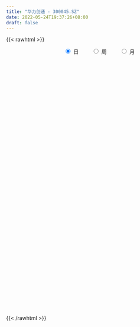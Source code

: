 ```yaml
---
title: "华力创通 - 300045.SZ"
date: 2022-05-24T19:37:26+08:00
draft: false
---
```

{{< rawhtml >}}
    <div style="text-align: center">
        <label style="padding: 1rem;"><input style="margin-right: .5rem" type="radio" name="period" value="D" checked onclick="period_change(this)">日</label>
        <label style="padding: 1rem;"><input style="margin-right: .5rem" type="radio" name="period" value="W" onclick="period_change(this)">周</label>
        <label style="padding: 1rem;"><input style="margin-right: .5rem" type="radio" name="period" value="M" onclick="period_change(this)">月</label>
    </div>
    <div id="chart" style="height: 700px;"></div> 
    <script type="text/javascript">
        const D_v = [88018.97,89417.97,91640.0,57698.99,53368.0,64164.1,53883.3,72782.2,78518.04,89926.44,95050.56,81421.0,81377.0,119242.0,91566.0,68215.0,65169.0,70559.49,206069.29,184255.0,218721.71,157631.2,228910.17,256069.15,229688.78,202738.12,221339.18,156314.89,141146.01,149350.9,114918.0,81058.0,117751.04,129200.15,131857.0,82185.15,256124.33,203500.97,141440.58,270798.54,160730.18,197444.64,221650.63,177994.17,768550.67,1120388.1399999999,871406.91,474564.54,485049.76,474381.15,367862.89,348363.81,456600.08,378471.55,310818.73,292540.19,310587.43,290107.18,221412.62,352640.84,250057.22,198837.0,242256.69,332428.11,421219.03,375514.11,292852.83,194735.28,116841.09,111993.0,171905.0,184647.46,177890.84,156127.04,127366.04,335454.37,263746.69,184624.03,174297.84,123423.27,137827.0,134276.02,166317.03,131193.26,162618.53,152281.91,129798.77,123241.74,96940.6,114111.77,198000.22,121991.41,90118.3,97297.87,87676.0,62407.0,78456.03,36545.47,44921.5,56810.32,57854.83,34327.83,59129.71,52108.71,32813.0,40308.06,45626.0,66281.85,41366.0,70477.8,35962.0,66339.0,43889.32,39826.96,43663.0,67433.11,47107.57,59606.04,106316.35,177145.46,120480.42,140939.87,111827.53,183927.53,250354.64,324414.87,198577.61,181392.69,159418.85,127401.76,127607.16,178443.52,122749.0,136952.48,97054.0,258058.0,143764.02,139565.2,130362.12,158010.52,119703.4,105627.52,98635.0,72816.12,163839.17,185033.03,443316.89,1093972.28,1443588.77,827806.3,732493.14,619697.17,419802.8,366381.88,254075.0,305780.05,315722.36,428668.86,328008.5,295615.0,637366.28,427815.07,384287.37,350189.11,278478.62,201189.37,522729.56,403999.01,510466.26,813205.1,749213.97,502616.89,273185.6,197090.93,241918.49,134355.37,178162.0,125065.0,131405.5,128231.4,252415.13,149740.94,164023.65,173898.72,133623.77,104371.17,136245.91,90752.57,146058.02,126071.07,141471.83,339571.12,212960.94,127278.0,176405.34,128567.0,156112.62,142284.98,102614.0,108379.91,133959.15,103183.21,87596.24,86006.57,98232.05,107520.59,98893.52,64626.2,139126.46,249800.62,144702.19,87679.0,67650.51,68444.0,73135.85,55886.92,56970.85,61764.71,69659.37,135609.76,176430.75,113364.5,86967.34,78191.92,53783.88,86201.0,68258.0,49164.0,47802.44,63800.0,49399.01,99488.0,78987.0,70681.7,61529.33,79002.62,70798.02,46218.62,59304.05,60703.87,73343.7,53501.32,46975.61,50085.14,35888.0,87780.63,68021.2,58841.84,71125.0,86511.0]
const D_histogram = [0.0,0.0070135613,-0.0061921279,-0.0084092607,-0.0182688862,-0.0355446832,-0.0392705295,-0.0240142642,-0.0090798204,0.0016998352,0.0175899213,0.0154139253,0.0236722572,0.0379773727,0.0290963241,0.020115384,0.007661341,0.0057911803,0.0272130769,0.0505681907,0.0795390285,0.0790845805,0.1001973441,0.1156430816,0.1041465349,0.091431859,0.0918007619,0.0720810008,0.0495739824,0.0168205633,-0.0168537723,-0.0333536089,-0.0451677769,-0.0329202867,-0.0629050838,-0.0774718149,-0.034254216,-0.011838121,-0.0036081129,0.0195323089,0.0195219656,0.0304587572,0.0272117476,-0.0020352071,0.0470565967,0.1859266125,0.2101314916,0.197694647,0.1656901187,0.1424726012,0.1014234217,0.0562238163,0.0361911624,-0.0443190492,-0.0690692025,-0.0714550511,-0.0454955699,-0.0476992952,-0.041803868,-0.0233876977,-0.0305828776,-0.0610419874,-0.0583979161,-0.0318200347,0.0007802432,0.0131083215,-0.0275129085,-0.0812606538,-0.0981134313,-0.1200902124,-0.113220372,-0.0826285145,-0.0679396304,-0.0759589453,-0.0861306285,-0.1556340995,-0.1600481751,-0.1639126081,-0.1515401265,-0.1522682157,-0.1416769721,-0.1114597571,-0.0792058335,-0.0503765014,-0.0225373934,-0.0024705332,0.0161457621,0.0092276393,0.0057919649,-0.0029521954,0.007139506,-0.0097987339,-0.0083070149,-0.0221264386,-0.0511494887,-0.0733857982,-0.105989801,-0.1112325134,-0.0924155795,-0.0656760729,-0.0613881333,-0.0501974368,-0.0230270947,-0.0082726801,0.0100704321,0.0175529856,0.029283276,0.0174672365,0.0074268344,-0.0092875216,-0.0165240876,-0.0397393263,-0.0595367762,-0.0549586818,-0.0345790212,-0.0116665343,0.0084680758,0.0283394832,0.0533214031,0.0992206686,0.1224130766,0.1451947171,0.1559828908,0.1755635107,0.2081629452,0.2014284176,0.1884411859,0.1647662541,0.1499360849,0.1315126794,0.1083122611,0.0907451621,0.0659358088,0.0498627732,0.0259545339,0.0327910331,0.0329375552,0.0051956413,0.0022595359,-0.0328432515,-0.0670471904,-0.069385782,-0.0655109402,-0.0597099816,-0.0286190628,-0.0036631479,0.0314638234,0.1872008377,0.2765643127,0.262851668,0.2650629121,0.2229280546,0.1623567202,0.0796332553,0.0178127433,-0.0136661821,-0.0244462637,-0.0165264702,-0.0361922336,-0.0407640332,-0.0278845383,-0.062752594,-0.0943063673,-0.0772414036,-0.0987065825,-0.098937308,-0.0754102701,-0.0514554867,0.0009850529,0.08703577,-0.0186021815,-0.1296785577,-0.2112418435,-0.2561480414,-0.2962002457,-0.3049082922,-0.3266423518,-0.3125373866,-0.2798253445,-0.2352514346,-0.1607924758,-0.1119822353,-0.0898478942,-0.0553947251,-0.0321309589,-0.0087304894,-0.0024055457,0.0088451241,0.034698561,0.0376378859,0.0540549929,0.0587905992,0.0398678072,0.0287154926,0.0427362126,0.0500045037,0.0378674542,0.01028839,-0.0191653728,-0.0539500533,-0.08183332,-0.0807683536,-0.0646218186,-0.0601432429,-0.0790300297,-0.0635283232,-0.0405421158,-0.0171682228,0.0135587921,0.051081997,0.0652544021,0.0587938962,0.0568365178,0.0474638535,0.0299975226,0.0280889576,0.0238423723,0.0182986328,0.0249543005,0.0190670675,0.0368540035,0.0250670202,0.0233842097,-0.0006485314,-0.0112632198,-0.0333072744,-0.0255456428,-0.0128527478,-0.0111068304,-0.0328810681,-0.0528646601,-0.108848446,-0.1516665974,-0.1517336751,-0.145715689,-0.107787288,-0.0637260137,-0.029472473,0.0083924963,0.04396426,0.06528475,0.0815117783,0.0922335409,0.0942652015,0.0930814288,0.1037720747,0.1064303746,0.1094158165,0.1179440118,0.0954070555]
const D_fast = [0.0,0.0087669516,-0.0059867696,-0.0103062176,-0.0247330646,-0.0508950324,-0.0644385111,-0.0551858119,-0.0425213232,-0.0313167087,-0.0110291423,-0.009351657,0.0048247392,0.0286241979,0.0270172303,0.0230651362,0.0125264285,0.0121040628,0.0403292286,0.0763263901,0.1251819851,0.1444986822,0.1906607818,0.2350172898,0.2495573767,0.2597006656,0.283019759,0.281320248,0.2712067252,0.2426584469,0.2047706682,0.1799324295,0.1568263173,0.1608437357,0.1151326677,0.0811979829,0.1158520278,0.1353085925,0.1426365724,0.1706600715,0.1755302195,0.1940817005,0.1976376278,0.1678818713,0.2287378243,0.4140894931,0.4908272452,0.5278140624,0.5372320637,0.5496326965,0.5339393724,0.5027957211,0.4918108578,0.4002208839,0.35820343,0.3379538187,0.3525394073,0.3384108582,0.3338553184,0.3464245643,0.331583665,0.2858640583,0.2739086507,0.2925315233,0.325326862,0.3409320207,0.2934325636,0.2193696548,0.1779885195,0.1259891853,0.1045539327,0.1144886615,0.1121926381,0.0851835868,0.0534792465,-0.0549327494,-0.0993588687,-0.1442014537,-0.1697140037,-0.2085091469,-0.2333371463,-0.2309848706,-0.2185324054,-0.2022971987,-0.180092439,-0.160643212,-0.1379904763,-0.1426016892,-0.1445893725,-0.1540715816,-0.1421950037,-0.161582927,-0.1621679618,-0.1815189951,-0.2233294173,-0.2639121764,-0.3230136295,-0.3560644702,-0.3603514312,-0.3500309428,-0.3610900365,-0.3624486993,-0.3410351308,-0.3283488862,-0.307488166,-0.2956173662,-0.2765662567,-0.2840154871,-0.2921991806,-0.3112354171,-0.322603005,-0.3557530752,-0.3904347191,-0.3995962952,-0.3878613899,-0.3678655365,-0.3456139074,-0.3186576293,-0.2803453586,-0.2096409259,-0.1558452488,-0.096764929,-0.0469810326,0.0164904649,0.1011306358,0.1447532125,0.1788762774,0.196392909,0.2190467611,0.2335015254,0.2373791724,0.2424983639,0.2341729628,0.2305656205,0.2131460147,0.2281802722,0.236561183,0.2101181795,0.2077469581,0.1644333578,0.1134676213,0.0937825842,0.0812796909,0.0721531541,0.0960893073,0.1201294352,0.1631223623,0.365659586,0.5241641392,0.5761644115,0.6446413837,0.6582385399,0.6382563854,0.5754412344,0.5180739082,0.4831784372,0.4662867897,0.4700749657,0.4413611439,0.426598336,0.4325066963,0.3819504921,0.326820127,0.3245747398,0.2784329152,0.2534678627,0.2581423331,0.2692332449,0.3219200476,0.4297297073,0.3194412104,0.1759451948,0.0415714482,-0.0673717602,-0.1814740259,-0.2664091454,-0.3698037929,-0.4338331744,-0.4710774685,-0.4853164172,-0.4510555774,-0.4302408957,-0.4305685281,-0.4099640403,-0.3947330138,-0.3735151667,-0.3677916093,-0.3543296586,-0.3198015814,-0.307452785,-0.2775219299,-0.2580886738,-0.2670445139,-0.2710179554,-0.2463131822,-0.2265437652,-0.2292139511,-0.2542209179,-0.2884660238,-0.3367382177,-0.3850798144,-0.4042069364,-0.4042158561,-0.4147730911,-0.4534173853,-0.4537977595,-0.4409470811,-0.4218652439,-0.387748531,-0.3374548268,-0.3069688212,-0.2987308531,-0.2864791019,-0.2839858028,-0.2939527531,-0.2888390788,-0.2871250709,-0.2880941523,-0.2751999095,-0.2763203755,-0.2493199387,-0.2548401669,-0.250676925,-0.274871799,-0.2883022923,-0.3186731655,-0.3172979447,-0.3078182366,-0.3088490268,-0.3388435316,-0.3720432885,-0.455239186,-0.5359739867,-0.5739744832,-0.6043854193,-0.5934038403,-0.5652740694,-0.538388647,-0.4984255536,-0.4518627249,-0.4142210474,-0.3776160745,-0.3438359268,-0.3182379657,-0.2961513812,-0.2595177167,-0.2302518232,-0.1999124271,-0.1618982288,-0.1605834212]
const D_slow = [0.0,0.0017533903,0.0002053583,-0.0018969568,-0.0064641784,-0.0153503492,-0.0251679816,-0.0311715476,-0.0334415027,-0.0330165439,-0.0286190636,-0.0247655823,-0.018847518,-0.0093531748,-0.0020790938,0.0029497522,0.0048650875,0.0063128825,0.0131161517,0.0257581994,0.0456429565,0.0654141017,0.0904634377,0.1193742081,0.1454108418,0.1682688066,0.1912189971,0.2092392473,0.2216327428,0.2258378837,0.2216244406,0.2132860384,0.2019940941,0.1937640225,0.1780377515,0.1586697978,0.1501062438,0.1471467135,0.1462446853,0.1511277625,0.1560082539,0.1636229432,0.1704258801,0.1699170784,0.1816812276,0.2281628807,0.2806957536,0.3301194153,0.371541945,0.4071600953,0.4325159507,0.4465719048,0.4556196954,0.4445399331,0.4272726325,0.4094088697,0.3980349772,0.3861101534,0.3756591864,0.369812262,0.3621665426,0.3469060458,0.3323065667,0.3243515581,0.3245466188,0.3278236992,0.3209454721,0.3006303086,0.2761019508,0.2460793977,0.2177743047,0.1971171761,0.1801322685,0.1611425321,0.139609875,0.1007013501,0.0606893064,0.0197111544,-0.0181738773,-0.0562409312,-0.0916601742,-0.1195251135,-0.1393265719,-0.1519206972,-0.1575550456,-0.1581726789,-0.1541362384,-0.1518293285,-0.1503813373,-0.1511193862,-0.1493345097,-0.1517841931,-0.1538609469,-0.1593925565,-0.1721799287,-0.1905263782,-0.2170238285,-0.2448319568,-0.2679358517,-0.2843548699,-0.2997019033,-0.3122512625,-0.3180080361,-0.3200762062,-0.3175585981,-0.3131703517,-0.3058495327,-0.3014827236,-0.299626015,-0.3019478954,-0.3060789173,-0.3160137489,-0.3308979429,-0.3446376134,-0.3532823687,-0.3561990023,-0.3540819833,-0.3469971125,-0.3336667617,-0.3088615946,-0.2782583254,-0.2419596461,-0.2029639234,-0.1590730458,-0.1070323095,-0.0566752051,-0.0095649086,0.0316266549,0.0691106762,0.101988846,0.1290669113,0.1517532018,0.168237154,0.1807028473,0.1871914808,0.1953892391,0.2036236279,0.2049225382,0.2054874222,0.1972766093,0.1805148117,0.1631683662,0.1467906311,0.1318631357,0.12470837,0.1237925831,0.1316585389,0.1784587483,0.2475998265,0.3133127435,0.3795784716,0.4353104852,0.4758996653,0.4958079791,0.5002611649,0.4968446194,0.4907330534,0.4866014359,0.4775533775,0.4673623692,0.4603912346,0.4447030861,0.4211264943,0.4018161434,0.3771394978,0.3524051707,0.3335526032,0.3206887316,0.3209349948,0.3426939373,0.3380433919,0.3056237525,0.2528132916,0.1887762813,0.1147262198,0.0384991468,-0.0431614411,-0.1212957878,-0.1912521239,-0.2500649826,-0.2902631015,-0.3182586604,-0.3407206339,-0.3545693152,-0.3626020549,-0.3647846773,-0.3653860637,-0.3631747827,-0.3545001424,-0.3450906709,-0.3315769227,-0.3168792729,-0.3069123211,-0.299733448,-0.2890493948,-0.2765482689,-0.2670814053,-0.2645093079,-0.2693006511,-0.2827881644,-0.3032464944,-0.3234385828,-0.3395940374,-0.3546298482,-0.3743873556,-0.3902694364,-0.4004049653,-0.404697021,-0.401307323,-0.3885368238,-0.3722232233,-0.3575247492,-0.3433156198,-0.3314496564,-0.3239502757,-0.3169280363,-0.3109674433,-0.3063927851,-0.3001542099,-0.2953874431,-0.2861739422,-0.2799071871,-0.2740611347,-0.2742232676,-0.2770390725,-0.2853658911,-0.2917523018,-0.2949654888,-0.2977421964,-0.3059624634,-0.3191786284,-0.3463907399,-0.3843073893,-0.4222408081,-0.4586697303,-0.4856165523,-0.5015480558,-0.508916174,-0.5068180499,-0.4958269849,-0.4795057974,-0.4591278528,-0.4360694676,-0.4125031672,-0.38923281,-0.3632897914,-0.3366821977,-0.3093282436,-0.2798422406,-0.2559904768]
const D_data = [['2021-05-13', 8.9923, 8.9424, 8.9224, 9.2021],['2021-05-14', 8.9823, 9.0523, 8.8824, 9.0822],['2021-05-17', 9.0623, 8.7825, 8.7625, 9.1122],['2021-05-18', 8.7425, 8.8724, 8.6726, 8.9124],['2021-05-19', 8.8225, 8.7325, 8.7026, 8.8724],['2021-05-20', 8.7325, 8.5427, 8.5327, 8.7325],['2021-05-21', 8.5527, 8.6226, 8.5527, 8.7325],['2021-05-24', 8.6526, 8.8624, 8.5727, 8.8624],['2021-05-25', 8.8624, 8.9224, 8.7325, 8.9823],['2021-05-26', 8.9024, 8.9324, 8.9024, 9.0523],['2021-05-27', 8.8924, 9.0722, 8.8225, 9.1422],['2021-05-28', 9.0822, 8.8924, 8.8424, 9.0922],['2021-05-31', 8.8724, 9.0523, 8.8624, 9.0822],['2021-06-01', 9.0123, 9.2121, 9.0023, 9.2821],['2021-06-02', 9.2421, 8.9623, 8.9524, 9.2821],['2021-06-03', 8.9723, 8.9324, 8.9124, 9.1122],['2021-06-04', 8.9324, 8.8424, 8.7825, 9.0323],['2021-06-07', 8.8524, 8.9424, 8.8524, 9.0023],['2021-06-08', 8.9524, 9.3021, 8.8624, 9.332],['2021-06-09', 9.2721, 9.4819, 9.2121, 9.5319],['2021-06-10', 9.392, 9.7517, 9.2821, 9.7916],['2021-06-11', 9.6817, 9.5319, 9.4619, 9.8116],['2021-06-15', 9.5319, 9.9415, 9.5119, 9.9615],['2021-06-16', 9.8516, 10.0714, 9.7317, 10.1313],['2021-06-17', 10.1214, 9.8516, 9.6018, 10.3012],['2021-06-18', 9.6717, 9.8716, 9.6418, 10.1513],['2021-06-21', 10.0914, 10.1014, 10.0015, 10.4311],['2021-06-22', 9.9715, 9.8915, 9.7717, 10.0214],['2021-06-23', 9.8116, 9.8216, 9.5418, 9.9515],['2021-06-24', 9.7717, 9.6018, 9.5918, 10.1014],['2021-06-25', 9.5518, 9.4419, 9.392, 9.6717],['2021-06-28', 9.402, 9.5319, 9.402, 9.6518],['2021-06-29', 9.5219, 9.5119, 9.402, 9.7517],['2021-06-30', 9.4419, 9.8116, 9.4219, 9.8216],['2021-07-01', 9.9015, 9.2221, 9.2221, 9.9215],['2021-07-02', 9.1822, 9.2621, 9.1622, 9.382],['2021-07-05', 9.312, 10.0414, 9.2521, 10.1214],['2021-07-06', 10.0414, 9.9615, 9.8416, 10.1214],['2021-07-07', 9.9415, 9.8816, 9.7717, 10.0714],['2021-07-08', 9.9115, 10.1813, 9.8316, 10.2412],['2021-07-09', 10.1114, 9.9915, 9.8416, 10.1313],['2021-07-12', 9.9615, 10.2013, 9.9215, 10.2912],['2021-07-13', 10.1214, 10.0914, 10.0714, 10.4211],['2021-07-14', 10.0414, 9.7117, 9.6817, 10.0414],['2021-07-15', 10.9906, 10.7908, 10.7408, 11.6401],['2021-07-16', 10.8307, 12.5493, 10.8307, 12.9489],['2021-07-19', 12.1996, 11.75, 11.73, 12.5093],['2021-07-20', 11.5202, 11.5301, 11.3403, 11.73],['2021-07-21', 11.5701, 11.3603, 11.3603, 11.73],['2021-07-22', 11.33, 11.5, 11.01, 11.72],['2021-07-23', 11.32, 11.26, 11.08, 11.45],['2021-07-26', 11.06, 11.1, 11.01, 11.57],['2021-07-27', 11.08, 11.34, 11.08, 11.75],['2021-07-28', 11.36, 10.37, 10.2, 11.39],['2021-07-29', 10.55, 10.8, 10.51, 10.95],['2021-07-30', 10.85, 11.01, 10.71, 11.3],['2021-08-02', 10.92, 11.44, 10.82, 11.5],['2021-08-03', 11.6, 11.17, 11.11, 11.72],['2021-08-04', 11.15, 11.3, 11.0, 11.35],['2021-08-05', 11.49, 11.55, 11.22, 11.69],['2021-08-06', 11.38, 11.29, 11.01, 11.41],['2021-08-09', 11.18, 10.91, 10.91, 11.27],['2021-08-10', 10.86, 11.25, 10.83, 11.49],['2021-08-11', 11.29, 11.64, 11.15, 11.67],['2021-08-12', 11.55, 11.91, 11.42, 12.44],['2021-08-13', 12.21, 11.83, 11.61, 12.37],['2021-08-16', 11.52, 11.13, 11.12, 11.55],['2021-08-17', 11.15, 10.71, 10.71, 11.22],['2021-08-18', 10.7, 10.95, 10.6, 10.95],['2021-08-19', 10.81, 10.73, 10.65, 10.97],['2021-08-20', 10.71, 10.99, 10.59, 11.1],['2021-08-23', 11.05, 11.34, 10.95, 11.39],['2021-08-24', 11.49, 11.23, 11.11, 11.5],['2021-08-25', 11.27, 10.93, 10.89, 11.28],['2021-08-26', 10.9, 10.81, 10.8, 11.25],['2021-08-27', 10.51, 9.77, 9.61, 10.52],['2021-08-30', 9.77, 10.27, 9.77, 10.78],['2021-08-31', 10.38, 10.13, 9.91, 10.38],['2021-09-01', 10.0, 10.23, 9.88, 10.37],['2021-09-02', 10.09, 9.97, 9.88, 10.09],['2021-09-03', 10.09, 10.01, 9.98, 10.4],['2021-09-06', 9.95, 10.25, 9.86, 10.3],['2021-09-07', 10.21, 10.35, 10.15, 10.5],['2021-09-08', 10.37, 10.4, 10.23, 10.41],['2021-09-09', 10.47, 10.49, 10.34, 10.77],['2021-09-10', 10.43, 10.49, 10.18, 10.58],['2021-09-13', 10.42, 10.56, 10.28, 10.72],['2021-09-14', 10.53, 10.26, 10.21, 10.64],['2021-09-15', 10.19, 10.26, 10.09, 10.48],['2021-09-16', 10.2, 10.14, 10.14, 10.48],['2021-09-17', 10.5, 10.36, 10.29, 11.15],['2021-09-22', 9.9, 9.98, 9.81, 10.1],['2021-09-23', 10.1, 10.14, 9.98, 10.18],['2021-09-24', 10.2, 9.88, 9.87, 10.2],['2021-09-27', 9.95, 9.52, 9.42, 9.99],['2021-09-28', 9.51, 9.39, 9.35, 9.55],['2021-09-29', 9.39, 9.01, 9.01, 9.49],['2021-09-30', 9.1, 9.13, 9.08, 9.17],['2021-10-08', 9.22, 9.35, 9.22, 9.45],['2021-10-11', 9.35, 9.47, 9.28, 9.57],['2021-10-12', 9.4, 9.18, 9.08, 9.4],['2021-10-13', 9.18, 9.22, 9.06, 9.25],['2021-10-14', 9.14, 9.45, 9.14, 9.56],['2021-10-15', 9.48, 9.35, 9.35, 9.58],['2021-10-18', 9.38, 9.44, 9.35, 9.46],['2021-10-19', 9.45, 9.34, 9.31, 9.49],['2021-10-20', 9.37, 9.42, 9.36, 9.53],['2021-10-21', 9.42, 9.1, 9.07, 9.42],['2021-10-22', 9.12, 9.03, 9.02, 9.15],['2021-10-25', 9.01, 8.83, 8.66, 9.02],['2021-10-26', 8.8, 8.83, 8.74, 8.88],['2021-10-27', 8.85, 8.48, 8.41, 8.88],['2021-10-28', 8.51, 8.32, 8.27, 8.52],['2021-10-29', 8.33, 8.49, 8.33, 8.54],['2021-11-01', 8.5, 8.67, 8.45, 8.74],['2021-11-02', 8.78, 8.75, 8.64, 8.84],['2021-11-03', 8.71, 8.78, 8.66, 8.83],['2021-11-04', 8.77, 8.85, 8.74, 8.87],['2021-11-05', 9.0, 9.02, 8.86, 9.18],['2021-11-08', 8.89, 9.49, 8.83, 9.58],['2021-11-09', 9.4, 9.44, 9.28, 9.51],['2021-11-10', 9.4, 9.63, 9.38, 9.7],['2021-11-11', 9.5, 9.66, 9.48, 9.75],['2021-11-12', 9.61, 9.96, 9.61, 10.11],['2021-11-15', 9.86, 10.4, 9.81, 10.4],['2021-11-16', 10.5, 10.13, 10.06, 10.75],['2021-11-17', 10.13, 10.15, 9.96, 10.23],['2021-11-18', 10.1, 10.06, 10.06, 10.43],['2021-11-19', 10.19, 10.2, 10.09, 10.29],['2021-11-22', 10.11, 10.19, 10.08, 10.25],['2021-11-23', 10.17, 10.13, 9.98, 10.25],['2021-11-24', 10.22, 10.19, 10.08, 10.4],['2021-11-25', 10.21, 10.07, 10.04, 10.28],['2021-11-26', 10.1, 10.14, 9.91, 10.34],['2021-11-29', 9.98, 9.99, 9.91, 10.13],['2021-11-30', 10.1, 10.38, 10.1, 10.63],['2021-12-01', 10.38, 10.37, 10.22, 10.42],['2021-12-02', 10.27, 9.99, 9.96, 10.35],['2021-12-03', 10.0, 10.25, 10.0, 10.34],['2021-12-06', 10.03, 9.76, 9.72, 10.08],['2021-12-07', 9.91, 9.57, 9.47, 10.03],['2021-12-08', 9.55, 9.84, 9.51, 9.9],['2021-12-09', 9.84, 9.89, 9.84, 10.12],['2021-12-10', 9.88, 9.91, 9.82, 10.06],['2021-12-13', 9.96, 10.31, 9.8, 10.32],['2021-12-14', 10.19, 10.39, 10.13, 10.53],['2021-12-15', 10.31, 10.71, 10.3, 11.18],['2021-12-16', 11.7, 12.85, 11.43, 12.85],['2021-12-17', 13.57, 12.9, 12.86, 14.16],['2021-12-20', 12.47, 12.07, 11.85, 12.98],['2021-12-21', 11.82, 12.5, 11.61, 13.09],['2021-12-22', 12.2, 12.09, 11.98, 12.88],['2021-12-23', 12.18, 11.8, 11.65, 12.28],['2021-12-24', 11.99, 11.3, 11.2, 12.05],['2021-12-27', 11.22, 11.28, 11.06, 11.47],['2021-12-28', 11.35, 11.48, 11.2, 11.65],['2021-12-29', 11.31, 11.68, 11.25, 11.75],['2021-12-30', 11.71, 11.96, 11.47, 12.13],['2021-12-31', 11.85, 11.63, 11.6, 11.94],['2022-01-04', 11.73, 11.79, 11.5, 11.9],['2022-01-05', 12.14, 12.07, 11.9, 12.93],['2022-01-06', 11.74, 11.44, 11.03, 11.83],['2022-01-07', 11.47, 11.3, 11.26, 12.14],['2022-01-10', 11.2, 11.86, 11.16, 12.06],['2022-01-11', 11.87, 11.35, 11.28, 11.94],['2022-01-12', 11.45, 11.53, 11.41, 11.78],['2022-01-13', 12.17, 11.87, 11.81, 12.54],['2022-01-14', 11.8, 12.0, 11.64, 12.2],['2022-01-17', 12.06, 12.59, 12.06, 12.68],['2022-01-18', 12.5, 13.47, 12.23, 13.56],['2022-01-19', 12.07, 11.09, 11.01, 12.12],['2022-01-20', 10.92, 10.42, 10.34, 11.15],['2022-01-21', 10.34, 10.17, 10.1, 10.46],['2022-01-24', 10.16, 10.13, 10.01, 10.36],['2022-01-25', 10.2, 9.76, 9.72, 10.32],['2022-01-26', 9.7, 9.79, 9.65, 9.96],['2022-01-27', 9.78, 9.29, 9.24, 9.8],['2022-01-28', 9.44, 9.45, 9.25, 9.6],['2022-02-07', 9.78, 9.55, 9.46, 9.78],['2022-02-08', 9.5, 9.67, 9.38, 9.68],['2022-02-09', 9.72, 10.17, 9.64, 10.2],['2022-02-10', 10.01, 10.03, 9.98, 10.14],['2022-02-11', 9.99, 9.76, 9.71, 10.05],['2022-02-14', 9.71, 9.96, 9.7, 10.2],['2022-02-15', 10.0, 9.89, 9.8, 10.07],['2022-02-16', 9.99, 9.95, 9.88, 10.08],['2022-02-17', 9.88, 9.76, 9.72, 9.95],['2022-02-18', 9.66, 9.82, 9.62, 9.83],['2022-02-21', 9.79, 10.07, 9.74, 10.1],['2022-02-22', 10.06, 9.84, 9.71, 10.08],['2022-02-23', 9.92, 10.05, 9.78, 10.07],['2022-02-24', 9.93, 9.96, 9.53, 10.49],['2022-02-25', 9.87, 9.62, 9.62, 9.96],['2022-02-28', 9.78, 9.62, 9.57, 9.92],['2022-03-01', 9.63, 9.93, 9.57, 9.94],['2022-03-02', 9.91, 9.9, 9.8, 10.0],['2022-03-03', 9.98, 9.64, 9.6, 9.98],['2022-03-04', 9.6, 9.32, 9.3, 9.68],['2022-03-07', 9.27, 9.1, 9.04, 9.35],['2022-03-08', 9.18, 8.79, 8.75, 9.2],['2022-03-09', 8.8, 8.61, 8.15, 8.88],['2022-03-10', 8.87, 8.79, 8.73, 8.92],['2022-03-11', 8.65, 8.92, 8.58, 8.95],['2022-03-14', 8.83, 8.73, 8.73, 9.0],['2022-03-15', 8.7, 8.29, 8.28, 8.76],['2022-03-16', 8.45, 8.6, 8.21, 8.64],['2022-03-17', 8.7, 8.7, 8.65, 8.84],['2022-03-18', 8.66, 8.75, 8.61, 8.78],['2022-03-21', 8.8, 8.93, 8.8, 9.08],['2022-03-22', 9.48, 9.17, 9.05, 9.69],['2022-03-23', 8.91, 9.01, 8.91, 9.25],['2022-03-24', 8.96, 8.77, 8.77, 8.98],['2022-03-25', 8.82, 8.8, 8.8, 8.99],['2022-03-28', 8.73, 8.67, 8.5, 8.82],['2022-03-29', 8.72, 8.48, 8.45, 8.78],['2022-03-30', 8.54, 8.6, 8.44, 8.62],['2022-03-31', 8.6, 8.53, 8.5, 8.6],['2022-04-01', 8.44, 8.46, 8.39, 8.5],['2022-04-06', 8.44, 8.59, 8.39, 8.62],['2022-04-07', 8.69, 8.41, 8.41, 8.88],['2022-04-08', 8.78, 8.72, 8.52, 8.95],['2022-04-11', 8.58, 8.35, 8.28, 8.65],['2022-04-12', 8.28, 8.42, 8.09, 8.46],['2022-04-13', 8.34, 8.04, 8.04, 8.34],['2022-04-14', 8.2, 8.07, 8.04, 8.2],['2022-04-15', 8.04, 7.78, 7.7, 8.07],['2022-04-18', 7.81, 8.05, 7.77, 8.09],['2022-04-19', 8.01, 8.11, 7.96, 8.22],['2022-04-20', 8.08, 7.96, 7.9, 8.16],['2022-04-21', 7.93, 7.55, 7.53, 7.95],['2022-04-22', 7.51, 7.38, 7.32, 7.55],['2022-04-25', 7.26, 6.61, 6.6, 7.26],['2022-04-26', 6.6, 6.35, 6.3, 6.71],['2022-04-27', 6.32, 6.59, 6.11, 6.6],['2022-04-28', 6.44, 6.5, 6.37, 6.61],['2022-04-29', 6.58, 6.85, 6.57, 6.94],['2022-05-05', 6.94, 7.01, 6.74, 7.12],['2022-05-06', 6.89, 6.99, 6.77, 7.07],['2022-05-09', 7.07, 7.15, 6.99, 7.25],['2022-05-10', 7.16, 7.27, 7.05, 7.32],['2022-05-11', 7.32, 7.22, 7.16, 7.41],['2022-05-12', 7.16, 7.25, 7.16, 7.35],['2022-05-13', 7.28, 7.26, 7.19, 7.34],['2022-05-16', 7.32, 7.2, 7.14, 7.38],['2022-05-17', 7.15, 7.18, 7.06, 7.23],['2022-05-18', 7.18, 7.38, 7.11, 7.49],['2022-05-19', 7.27, 7.35, 7.08, 7.36],['2022-05-20', 7.38, 7.41, 7.3, 7.44],['2022-05-23', 7.37, 7.56, 7.37, 7.58],['2022-05-24', 7.56, 7.18, 7.14, 7.67]]
const W_v = [173274.16,153630.16,174249.43,183873.92,556991.1699999999,893832.5699999999,364488.42,271587.73,542636.65,241766.12,933410.0199999999,349905.63,270279.01,513418.0599999999,278813.27,213164.33,221575.24,404005.83,554922.9500000001,423197.74,401227.49,428000.82,274586.57,167021.62,118649.88,157245.37,135711.97,50290.9,96280.42,113041.8,54878.28,30314.43,161672.64,134945.03,150909.6,153413.04,536455.27,251447.83,799981.65,963558.25,836195.41,308691.14,398770.04,301781.0,282027.46,232357.49,190871.74,220672.65,134258.57,171159.83,162094.49,158315.39,429753.67,194161.22,144063.89,149067.34,159467.81,248749.94,220855.61,257400.75,209384.88,141128.59,96778.76,143335.63,193469.18,226471.82,196838.25,165449.28,231851.12,399092.18,384666.3,205359.38,142485.59,118826.49,185846.33,356395.59,541050.22,350741.99,261466.8,189722.06,292668.73,580256.05,574842.16,923832.85,1535863.05,787000.11,644472.75,785531.12,492606.72,676254.8099999999,360998.69,112713.5,321631.44,512804.97,683309.37,536699.84,283961.2,260314.39,210901.18,213600.53,226946.82,201446.88,246018.18,235781.04,215013.49,242504.9,243379.19,534060.45,313969.89,714002.87,876895.3600000001,824436.0700000001,719785.52,62374.08,916542.46,1277375.77,490177.81,2157511.9699999997,2034148.8300000001,787823.3,591164.35,335227.69,277833.37,350563.24,701737.52,472283.99,560719.47,778674.1200000001,686748.75,1122911.0900000001,1039466.75,4904686.7200000007,4149107.9899999998,3418969.54,2194625.8500000001,4021028.0299999998,3127782.8999999999,1926302.99,1139296.1299999999,1359726.5499999998,1720933.9199999999,1716405.1000000001,977011.2599999999,994679.46,1495394.7999999998,1672627.5099999998,1072204.28,1125480.4300000002,2492504.3300000001,1734634.6599999999,1433192.8700000001,1204346.8799999999,3440650.3999999999,2666989.7200000002,3154754.6699999999,2098055.3300000001,3211624.2800000003,1581977.9500000002,1124954.0700000001,938613.58,984850.1699999999,1897602.4099999999,775290.5499999999,616263.63,288333.89,101438.0,847329.28,827448.34,651730.36,476563.85,497867.01,398507.9300000001,522919.48,549642.6599999999,388394.11,297832.59,373364.98,686019.39,618833.85,476368.23,629676.35,522426.25,334765.46,164931.08,178490.45,452563.55,360776.91,318897.97,227094.1,508833.7,1472286.54,697211.09,780629.54,1263689.7199999997,704320.1500000001,163554.08,451008.5399999999,320754.39,417698.24,425569.0,837236.6899999999,917406.22,783068.98,542051.34,1032594.5999999999,2486028.25,2673265.25,1786794.3599999999,1424805.29,1570254.9399999999,888327.2,981485.75,883918.83,746686.75,662093.1,309407.58,265084.5,44921.5,260231.4,226394.91,256495.08,324126.07,734320.8100000001,1114158.6600000001,693153.9199999999,768803.34,554792.5600000001,3329750.1400000001,2966181.2899999996,1632254.77,1745083.7200000002,1756585.6699999999,2848687.8199999998,876591.79,825816.62,638892.1399999999,966132.98,730647.9399999999,535732.51,455278.93,688958.78,316202.33,381699.88,418508.64,278423.45,389688.65,117016.64,293828.55,300616.8100000001,157636.0]
const W_histogram = [0.0,-0.0558787464,-0.0713362173,-0.0674671724,0.0265663648,0.0978267913,0.1210137772,0.1379773771,0.1530146606,0.1599894729,0.1910217446,0.2249172353,0.2100525476,0.1598528995,0.1031047044,-0.0019971014,-0.0366439883,-0.0360292795,-0.0037354144,0.0714975833,0.0685712761,0.0858636013,0.0251965801,-0.0380319802,-0.0829552059,-0.1341805252,-0.1508055319,-0.1521483355,-0.2273135011,-0.3138114011,-0.3240563982,-0.3087295671,-0.2539833282,-0.1825324579,-0.1439419043,-0.1549500468,-0.0360990533,0.0290917432,0.0825714645,0.2038192754,0.2946837374,0.329952103,0.2699925461,0.2074825585,0.1525278501,0.0496012493,-0.054619391,-0.1585240581,-0.2552163628,-0.2781050456,-0.2961760858,-0.2930572416,-0.3442396122,-0.3445387917,-0.3713225354,-0.3590086302,-0.335373375,-0.2586702367,-0.2004975464,-0.1259824004,-0.0855716205,-0.0411015289,-0.0134979896,-0.0812473514,-0.0943017049,-0.061996106,-0.0072664518,0.0325834293,0.1220235823,0.1453116614,0.1605888967,0.1645791863,0.1354666477,0.1186363746,0.1304740967,0.1854574757,0.2495389299,0.237128893,0.2341555328,0.1985369712,0.1941472631,0.2301084401,0.2488672873,0.2953837154,0.3428229312,0.3290260029,0.3270963423,0.3529565038,0.2909900235,0.2611956514,0.1564424296,0.0518460124,-0.0218430707,-0.0766954385,-0.1122429707,-0.0922047114,-0.1286154154,-0.1516759273,-0.1271873328,-0.1370181594,-0.1286416097,-0.1485276026,-0.1464883391,-0.1285652448,-0.1204655406,-0.14800358,-0.1055532455,-0.0849805216,-0.0675306126,-0.0228300856,0.0436729208,0.0711542516,0.0547249598,0.0293660441,0.0666237494,0.0338990497,-0.0034305328,0.0443955956,0.07476628,0.0433324307,0.0014876399,-0.0580749091,-0.0853210364,-0.0900509291,-0.0738395044,-0.0439076489,0.0001620833,0.0272019585,0.0376147571,0.0624887407,0.1376935173,0.3039550796,0.4439161178,0.3875209984,0.4377579553,0.5084790443,0.470488731,0.2313771706,0.0497367118,-0.004225236,-0.0135746696,-0.0358903641,-0.0370208059,-0.0005039191,0.0092397048,-0.0487007519,-0.0770566864,-0.0711740186,0.0299808733,0.0445701087,-0.0068073296,-0.0132980369,0.1515526467,0.2432868953,0.2124114705,0.1982737393,0.2943950619,0.2562459669,0.134716401,0.0785744913,0.0113417436,-0.1473357197,-0.2137528512,-0.3082868188,-0.3873631498,-0.3936997226,-0.3474777213,-0.3598504105,-0.4380872994,-0.4587714115,-0.4393444817,-0.4100908588,-0.3689015136,-0.3496101281,-0.3806025731,-0.3883276098,-0.3770009297,-0.3808771911,-0.3562351111,-0.3428841738,-0.2906246362,-0.3263639126,-0.3495988165,-0.3183537112,-0.2385704434,-0.1740843836,-0.0992147961,-0.0897631357,-0.0635820283,-0.0000821412,0.0892106783,0.1655606167,0.2408992696,0.2875058614,0.2046109734,0.1649394802,0.1591687015,0.1267546309,0.1236918166,0.1184955514,0.1591575643,0.2037449166,0.1988895664,0.1787937383,0.2078144433,0.3823096917,0.3924539407,0.3644856052,0.3470878118,0.3530289597,0.2844140587,0.1477668276,0.0684785224,0.0444582676,0.0173080332,-0.0327563825,-0.1117146145,-0.1424860557,-0.1551569916,-0.1758866684,-0.2142197286,-0.1928036158,-0.1084558664,-0.0335106064,0.0125436792,0.0488958333,0.0484318472,0.237318975,0.2415219626,0.2523657951,0.2241086781,0.238046533,0.1156994878,-0.0150807539,-0.0785244777,-0.1122125944,-0.1418213238,-0.1733795606,-0.2104919753,-0.2339823305,-0.2331300603,-0.2414225199,-0.2161711655,-0.2473074148,-0.277128906,-0.3122277039,-0.3053248135,-0.2634657463,-0.208948774,-0.1731304176]
const W_fast = [0.0,-0.069848433,-0.1031399583,-0.1161377064,-0.015462578,0.0802545463,0.1336949765,0.1851529207,0.2384438693,0.2854160498,0.3642037577,0.4543285573,0.4919770064,0.4817405833,0.4507685642,0.345167483,0.3013595991,0.292966988,0.3243269994,0.417434393,0.4316509048,0.4704091303,0.4160412542,0.3433046988,0.2776426716,0.192872221,0.1385458313,0.0991659439,-0.032827597,-0.1977783472,-0.2890374439,-0.3508930046,-0.3596425977,-0.3338248419,-0.3312197643,-0.3809654185,-0.2711391884,-0.1986754561,-0.1245528686,0.0476497611,0.2121851575,0.3299415489,0.3374801284,0.3268407805,0.3100180346,0.2194917461,0.101616258,-0.0419194236,-0.2024158189,-0.2948307632,-0.3869458248,-0.457091291,-0.5943335646,-0.6807674421,-0.8003818197,-0.877820072,-0.9380281606,-0.9259925814,-0.9179442777,-0.8749247318,-0.855906857,-0.8217121476,-0.7974831058,-0.8855443054,-0.9221740852,-0.9053675127,-0.8524544715,-0.804458733,-0.6845126845,-0.62489669,-0.5694722306,-0.5243371444,-0.5195830211,-0.5067542006,-0.4622979543,-0.3609502063,-0.2344840196,-0.1876118333,-0.1320463103,-0.1180306291,-0.0738835214,0.0196047656,0.1005804347,0.2209427915,0.3540877402,0.4225473126,0.5023917375,0.616491025,0.6272720506,0.6627765914,0.597133977,0.5054990629,0.4263492121,0.3523229846,0.2887147098,0.2857017912,0.2171372334,0.1561577396,0.148849501,0.1047641345,0.0809802818,0.0239623883,-0.010620433,-0.0248386499,-0.0468553309,-0.1113942653,-0.0953322422,-0.0960046486,-0.0954373928,-0.0564443873,0.0209768494,0.0662467431,0.0634986912,0.0454812866,0.0993949292,0.0751449919,0.0369577762,0.0958828035,0.1449450579,0.1243443163,0.0828714355,0.0087901591,-0.0397862272,-0.0670288522,-0.0692773036,-0.0503223603,-0.0062121072,0.0276282575,0.0474447455,0.0879409142,0.1975690701,0.4398194023,0.6907594699,0.7312446002,0.8909210459,1.0887618959,1.1683937654,0.9871264977,0.8179202168,0.76290196,0.750158859,0.7188705735,0.7084849302,0.7448758372,0.7569293873,0.6868137427,0.6391936365,0.6272827997,0.7359329099,0.7616646724,0.7085854018,0.6987701852,0.9015090305,1.0540650029,1.0762924457,1.1117231494,1.2814432374,1.3073556342,1.2195051686,1.1830068816,1.1186095698,0.9230981766,0.8032428324,0.63163716,0.4557200416,0.3509585382,0.3103111091,0.2079758172,0.0202171035,-0.1151598614,-0.2055690521,-0.2788381438,-0.3298741771,-0.3979853236,-0.5241284119,-0.6289353511,-0.7118589034,-0.8109544625,-0.8753711603,-0.9477412665,-0.9681378879,-1.0854681424,-1.1961027505,-1.244446073,-1.224305416,-1.2033404521,-1.1532745636,-1.1662636872,-1.1559780868,-1.092498735,-0.980903246,-0.8631631534,-0.7275996831,-0.609116626,-0.6408587707,-0.6392953938,-0.6052739971,-0.60599941,-0.5781392702,-0.5537116475,-0.4732602435,-0.3777366621,-0.3328696207,-0.3082670142,-0.2272926984,0.0427799729,0.1510377072,0.2141907729,0.2835649325,0.3777633204,0.380251934,0.2805464098,0.2183777352,0.2054720473,0.1826488212,0.1243953099,0.0175084243,-0.0488845308,-0.1003447147,-0.1650460585,-0.2569340509,-0.2837188421,-0.2264850592,-0.1599174509,-0.1107272455,-0.062151133,-0.0505071573,0.1977097143,0.2622931924,0.3362284737,0.3639985263,0.4374480145,0.3440258412,0.209475411,0.1264005678,0.0646593025,-0.0004047579,-0.0753078849,-0.1650432933,-0.2470292311,-0.304459476,-0.3731075656,-0.4018990026,-0.4948621056,-0.5939658233,-0.7071215471,-0.7765498601,-0.8005572295,-0.7982774507,-0.8057416987]
const W_slow = [0.0,-0.0139696866,-0.0318037409,-0.048670534,-0.0420289428,-0.017572245,0.0126811993,0.0471755436,0.0854292087,0.1254265769,0.1731820131,0.2294113219,0.2819244588,0.3218876837,0.3476638598,0.3471645844,0.3380035874,0.3289962675,0.3280624139,0.3459368097,0.3630796287,0.384545529,0.3908446741,0.381336679,0.3605978775,0.3270527462,0.2893513633,0.2513142794,0.1944859041,0.1160330538,0.0350189543,-0.0421634375,-0.1056592695,-0.151292384,-0.1872778601,-0.2260153718,-0.2350401351,-0.2277671993,-0.2071243332,-0.1561695143,-0.08249858,-0.0000105542,0.0674875823,0.119358222,0.1574901845,0.1698904968,0.1562356491,0.1166046345,0.0528005438,-0.0167257176,-0.090769739,-0.1640340494,-0.2500939524,-0.3362286504,-0.4290592842,-0.5188114418,-0.6026547855,-0.6673223447,-0.7174467313,-0.7489423314,-0.7703352365,-0.7806106187,-0.7839851161,-0.804296954,-0.8278723802,-0.8433714067,-0.8451880197,-0.8370421624,-0.8065362668,-0.7702083514,-0.7300611273,-0.6889163307,-0.6550496688,-0.6253905751,-0.592772051,-0.546407682,-0.4840229495,-0.4247407263,-0.3662018431,-0.3165676003,-0.2680307845,-0.2105036745,-0.1482868527,-0.0744409238,0.011264809,0.0935213097,0.1752953953,0.2635345212,0.3362820271,0.40158094,0.4406915474,0.4536530505,0.4481922828,0.4290184232,0.4009576805,0.3779065026,0.3457526488,0.3078336669,0.2760368337,0.2417822939,0.2096218915,0.1724899908,0.1358679061,0.1037265949,0.0736102097,0.0366093147,0.0102210033,-0.0110241271,-0.0279067802,-0.0336143016,-0.0226960714,-0.0049075085,0.0087737314,0.0161152425,0.0327711798,0.0412459422,0.040388309,0.0514872079,0.0701787779,0.0810118856,0.0813837956,0.0668650683,0.0455348092,0.0230220769,0.0045622008,-0.0064147114,-0.0063741906,0.000426299,0.0098299883,0.0254521735,0.0598755528,0.1358643227,0.2468433522,0.3437236018,0.4531630906,0.5802828517,0.6979050344,0.7557493271,0.768183505,0.767127196,0.7637335286,0.7547609376,0.7455057361,0.7453797563,0.7476896825,0.7355144946,0.716250323,0.6984568183,0.7059520366,0.7170945638,0.7153927314,0.7120682221,0.7499563838,0.8107781076,0.8638809753,0.9134494101,0.9870481755,1.0511096673,1.0847887675,1.1044323903,1.1072678262,1.0704338963,1.0169956835,0.9399239788,0.8430831914,0.7446582607,0.6577888304,0.5678262278,0.4583044029,0.3436115501,0.2337754296,0.1312527149,0.0390273365,-0.0483751955,-0.1435258388,-0.2406077412,-0.3348579737,-0.4300772714,-0.5191360492,-0.6048570927,-0.6775132517,-0.7591042298,-0.846503934,-0.9260923618,-0.9857349726,-1.0292560685,-1.0540597675,-1.0765005515,-1.0923960585,-1.0924165938,-1.0701139243,-1.0287237701,-0.9684989527,-0.8966224874,-0.845469744,-0.804234874,-0.7644426986,-0.7327540409,-0.7018310867,-0.6722071989,-0.6324178078,-0.5814815787,-0.5317591871,-0.4870607525,-0.4351071417,-0.3395297188,-0.2414162336,-0.1502948323,-0.0635228793,0.0247343606,0.0958378753,0.1327795822,0.1498992128,0.1610137797,0.165340788,0.1571516924,0.1292230387,0.0936015248,0.0548122769,0.0108406098,-0.0427143223,-0.0909152263,-0.1180291929,-0.1264068445,-0.1232709247,-0.1110469663,-0.0989390045,-0.0396092608,0.0207712299,0.0838626786,0.1398898482,0.1994014814,0.2283263534,0.2245561649,0.2049250455,0.1768718969,0.1414165659,0.0980716758,0.045448682,-0.0130469007,-0.0713294157,-0.1316850457,-0.1857278371,-0.2475546908,-0.3168369173,-0.3948938432,-0.4712250466,-0.5370914832,-0.5893286767,-0.6326112811]
const W_data = [['2017-07-14', 10.5868, 10.139, 9.9002, 10.7758],['2017-07-21', 10.139, 9.2634, 8.955, 10.1987],['2017-07-28', 9.2634, 9.5221, 9.144, 9.7311],['2017-08-04', 9.6017, 9.6714, 9.343, 9.8007],['2017-08-11', 9.741, 11.0445, 9.7311, 11.0445],['2017-08-18', 11.0445, 11.2534, 10.8455, 12.139],['2017-08-25', 11.3032, 10.9947, 10.8057, 11.5718],['2017-09-01', 11.0246, 11.134, 10.8654, 11.3927],['2017-09-08', 11.134, 11.3231, 11.1141, 12.0395],['2017-09-15', 11.3231, 11.4226, 11.0743, 11.4425],['2017-09-22', 11.93, 11.9897, 11.7907, 12.8653],['2017-09-29', 11.9897, 12.3977, 11.5221, 12.4474],['2017-10-13', 12.537, 12.0494, 11.8902, 12.6066],['2017-10-20', 12.338, 11.6216, 11.1241, 12.4474],['2017-10-27', 11.5818, 11.4027, 11.3629, 11.9101],['2017-11-03', 11.4027, 10.4475, 10.3281, 11.4126],['2017-11-10', 10.4475, 10.9848, 10.4276, 11.134],['2017-11-17', 10.9848, 11.3529, 10.9848, 11.9201],['2017-11-24', 11.2335, 11.8703, 11.144, 12.736],['2017-12-01', 11.8305, 12.7758, 11.6415, 12.7957],['2017-12-08', 12.8852, 12.0992, 11.5121, 12.8852],['2017-12-15', 12.0196, 12.5071, 11.9798, 12.8554],['2017-12-22', 12.5071, 11.5121, 11.343, 12.5171],['2017-12-29', 11.4624, 11.1937, 10.746, 11.6017],['2018-01-05', 11.2037, 11.134, 11.1042, 11.6116],['2018-01-12', 11.2136, 10.7559, 10.7261, 11.2236],['2018-01-19', 10.8952, 10.935, 10.3679, 11.1042],['2018-01-26', 10.945, 10.9947, 10.945, 11.1639],['2018-02-02', 11.0246, 9.741, 9.0843, 11.144],['2018-02-09', 9.6017, 8.9649, 8.7659, 9.6515],['2018-02-14', 9.0545, 9.4127, 9.0545, 9.6813],['2018-02-23', 9.4823, 9.4923, 9.4127, 9.6117],['2018-03-02', 9.5221, 9.94, 9.4923, 10.3082],['2018-03-09', 9.9798, 10.2982, 9.95, 10.3181],['2018-03-16', 10.4276, 10.0296, 9.95, 10.6266],['2018-03-23', 10.0793, 9.3331, 9.1639, 10.3878],['2018-03-30', 9.3032, 11.144, 9.0744, 11.2833],['2018-04-04', 11.1639, 10.935, 10.746, 11.4922],['2018-04-13', 11.3231, 11.1241, 10.9848, 12.6365],['2018-04-20', 11.0544, 12.537, 10.9947, 13.2633],['2018-04-27', 12.5071, 12.9151, 11.7111, 13.6016],['2018-05-04', 12.8255, 12.8056, 12.0395, 13.2932],['2018-05-11', 12.8454, 11.7907, 11.7509, 13.134],['2018-05-18', 11.6713, 11.6315, 11.3231, 12.0096],['2018-05-25', 11.7211, 11.5718, 11.4126, 12.1489],['2018-06-01', 11.4823, 10.6465, 10.5669, 11.542],['2018-06-08', 10.7261, 10.0893, 10.0196, 10.8156],['2018-06-15', 10.0992, 9.4622, 9.203, 10.0992],['2018-06-22', 9.2528, 8.854, 8.505, 9.3625],['2018-06-29', 8.9238, 9.2429, 8.6845, 9.3226],['2018-07-06', 9.2229, 8.9537, 8.7742, 9.4024],['2018-07-13', 9.1531, 8.9238, 8.6745, 9.2528],['2018-07-20', 8.7742, 7.827, 7.6675, 9.2927],['2018-07-27', 7.7971, 8.0065, 7.7074, 8.2956],['2018-08-03', 8.0763, 7.2587, 7.2088, 8.1361],['2018-08-10', 7.2587, 7.3484, 6.9197, 7.4382],['2018-08-17', 7.2587, 7.2288, 7.0992, 7.5279],['2018-08-24', 7.4282, 7.837, 7.4182, 8.0165],['2018-08-31', 7.8769, 7.6874, 7.6575, 8.4751],['2018-09-07', 7.6874, 8.0165, 7.6077, 8.3455],['2018-09-14', 7.9467, 7.7074, 7.6874, 8.0763],['2018-09-21', 7.7373, 7.827, 7.4282, 7.9566],['2018-09-28', 7.7871, 7.6775, 7.5279, 7.8868],['2018-10-12', 7.478, 6.2217, 5.8728, 7.5179],['2018-10-19', 6.3613, 6.5009, 6.142, 6.82],['2018-10-26', 6.6804, 6.9396, 6.6106, 7.149],['2018-11-02', 6.9297, 7.3085, 6.7602, 7.3484],['2018-11-09', 7.3783, 7.2687, 7.1789, 7.5379],['2018-11-16', 7.3285, 8.186, 7.1789, 8.2458],['2018-11-23', 8.3754, 7.6575, 7.6276, 8.9637],['2018-11-30', 7.6775, 7.6775, 7.488, 8.6347],['2018-12-07', 7.8669, 7.6176, 7.5279, 8.0264],['2018-12-14', 7.5478, 7.159, 7.1191, 7.6675],['2018-12-21', 7.169, 7.1989, 7.0094, 7.4681],['2018-12-28', 7.2786, 7.5578, 7.0792, 7.8769],['2019-01-04', 7.508, 8.3256, 7.2886, 8.3256],['2019-01-11', 8.3854, 8.864, 7.9866, 8.864],['2019-01-18', 8.864, 8.176, 8.1361, 8.9238],['2019-01-25', 8.176, 8.3854, 8.0464, 8.6147],['2019-02-01', 8.3754, 7.9965, 7.5877, 8.4452],['2019-02-15', 7.9965, 8.3954, 7.9566, 8.6047],['2019-02-22', 8.5748, 9.1232, 8.4352, 9.4523],['2019-03-01', 9.1731, 9.2229, 9.1332, 9.7913],['2019-03-08', 9.2528, 9.9508, 9.2429, 10.6587],['2019-03-15', 10.2898, 10.4693, 10.0206, 12.5631],['2019-03-22', 10.6188, 10.0704, 10.0704, 10.9279],['2019-03-29', 10.1103, 10.4593, 9.8511, 10.5391],['2019-04-04', 10.4992, 11.1772, 10.4992, 11.5561],['2019-04-12', 11.1273, 10.2798, 10.1502, 11.1772],['2019-04-19', 10.3795, 10.7086, 10.3197, 11.1373],['2019-04-26', 10.8482, 9.6317, 9.6317, 10.898],['2019-04-30', 9.6517, 9.213, 9.0235, 9.7414],['2019-05-10', 9.0235, 9.193, 8.1261, 9.2628],['2019-05-17', 8.9836, 9.1033, 8.9537, 9.6616],['2019-05-24', 9.1332, 9.0833, 9.0534, 10.1801],['2019-05-31', 9.0235, 9.7115, 8.9238, 10.0206],['2019-06-06', 9.7913, 8.9224, 8.7825, 9.8212],['2019-06-14', 8.9923, 8.8624, 8.8025, 9.322],['2019-06-21', 8.8924, 9.392, 8.8025, 9.4219],['2019-06-28', 9.392, 8.9324, 8.8424, 9.4619],['2019-07-05', 9.0722, 9.0822, 9.0023, 9.372],['2019-07-12', 9.1622, 8.6126, 8.3129, 9.1622],['2019-07-19', 8.5727, 8.7425, 8.5227, 9.0123],['2019-07-26', 8.7425, 8.9024, 8.3928, 9.0323],['2019-08-02', 8.9324, 8.7625, 8.6926, 9.0623],['2019-08-09', 8.7825, 8.163, 7.9632, 9.0323],['2019-08-16', 8.173, 8.9823, 8.1031, 9.0523],['2019-08-23', 8.9124, 8.8025, 8.7825, 9.6318],['2019-08-30', 8.5727, 8.8025, 8.5127, 8.9823],['2019-09-06', 8.9324, 9.2721, 8.8824, 9.4319],['2019-09-12', 9.5418, 9.8516, 9.2621, 9.8516],['2019-09-20', 9.8016, 9.6617, 9.402, 10.1014],['2019-09-27', 9.6118, 9.1921, 9.0423, 9.9715],['2019-09-30', 9.1222, 9.0023, 9.0023, 9.392],['2019-10-11', 8.9923, 9.8616, 8.7625, 10.3312],['2019-10-18', 9.7617, 9.0423, 8.9224, 10.1813],['2019-10-25', 8.9424, 8.8125, 8.6426, 9.0323],['2019-11-01', 9.402, 9.9315, 9.1022, 10.3012],['2019-11-08', 9.8915, 9.9815, 9.6518, 10.6409],['2019-11-15', 9.7916, 9.2621, 9.1122, 9.7916],['2019-11-22', 9.1022, 8.9623, 8.8924, 9.5718],['2019-11-29', 8.9524, 8.4528, 8.3728, 8.9524],['2019-12-06', 8.4328, 8.5727, 8.173, 8.5827],['2019-12-13', 8.5927, 8.7026, 8.5127, 8.8125],['2019-12-20', 8.7325, 8.9324, 8.6726, 9.4519],['2019-12-27', 8.9024, 9.1822, 8.7425, 9.4219],['2020-01-03', 9.1921, 9.5418, 9.1222, 9.6817],['2020-01-10', 9.6218, 9.5319, 9.392, 9.8516],['2020-01-17', 9.7117, 9.4519, 9.4319, 9.9415],['2020-01-23', 9.4519, 9.7717, 9.1222, 10.2412],['2020-02-07', 8.7925, 10.7608, 7.9132, 10.7608],['2020-02-14', 11.8399, 12.7491, 11.4902, 13.3586],['2020-02-21', 13.4985, 13.5784, 12.3295, 14.6874],['2020-02-28', 13.3686, 11.72, 11.5202, 15.257],['2020-03-06', 11.9898, 13.4285, 11.6201, 13.9281],['2020-03-13', 13.0888, 14.4676, 11.7799, 15.1471],['2020-03-20', 14.2878, 13.6783, 11.8798, 14.2878],['2020-03-27', 12.9689, 10.7908, 10.7308, 13.0588],['2020-04-03', 10.6909, 10.591, 10.0914, 10.9506],['2020-04-10', 11.0006, 11.68, 11.0006, 12.2395],['2020-04-17', 11.3903, 12.1696, 11.1904, 12.7891],['2020-04-24', 12.0397, 12.0097, 11.66, 13.2087],['2020-04-30', 11.9898, 12.2895, 10.8807, 12.3195],['2020-05-08', 12.1097, 12.9489, 12.0697, 13.2587],['2020-05-15', 13.0189, 12.849, 12.7291, 13.3886],['2020-05-22', 12.9889, 11.9598, 11.8499, 13.7882],['2020-05-29', 11.5401, 12.1496, 11.2704, 12.4294],['2020-06-05', 12.3295, 12.5593, 12.1097, 13.0289],['2020-06-12', 12.8091, 14.1279, 12.5693, 14.6275],['2020-06-19', 14.1779, 13.4885, 12.929, 14.2878],['2020-06-24', 13.5584, 12.6792, 12.5992, 14.4277],['2020-07-03', 12.5892, 13.1787, 12.4394, 13.1887],['2020-07-10', 13.1787, 15.9164, 13.1388, 16.5758],['2020-07-17', 16.1662, 15.9664, 15.1271, 16.7057],['2020-07-24', 16.1962, 14.8973, 14.8573, 17.565],['2020-07-31', 14.8673, 15.2769, 14.068, 16.336],['2020-08-07', 15.4368, 17.2153, 15.4368, 18.4842],['2020-08-14', 17.0155, 16.0563, 14.7974, 17.7848],['2020-08-21', 15.9963, 14.8873, 14.6775, 16.6658],['2020-08-28', 14.9173, 15.4668, 14.3477, 15.5867],['2020-09-04', 15.5367, 15.187, 14.6275, 15.8265],['2020-09-11', 15.237, 13.5284, 13.0389, 17.7348],['2020-09-18', 13.4885, 14.078, 13.4385, 14.3877],['2020-09-25', 14.1479, 13.2187, 12.9889, 14.5376],['2020-09-30', 13.2087, 12.7891, 12.6392, 13.3186],['2020-10-09', 13.0289, 13.2687, 13.0289, 13.3886],['2020-10-16', 13.4485, 13.8382, 13.4485, 14.2678],['2020-10-23', 13.9781, 12.9989, 12.9389, 14.4477],['2020-10-30', 13.0389, 11.68, 11.5901, 13.3486],['2020-11-06', 11.6101, 11.8299, 11.2604, 12.1596],['2020-11-13', 11.8798, 12.0097, 11.72, 12.5793],['2020-11-20', 12.0497, 11.9498, 11.5002, 12.1596],['2020-11-27', 12.0297, 11.9898, 11.72, 12.4693],['2020-12-04', 12.0197, 11.5901, 11.4902, 12.3694],['2020-12-11', 11.65, 10.6209, 10.481, 11.72],['2020-12-18', 10.6209, 10.4711, 10.2013, 10.9407],['2020-12-25', 10.4011, 10.3711, 10.1413, 10.7408],['2020-12-31', 10.2712, 9.8416, 8.7625, 10.3012],['2021-01-08', 9.8416, 9.8915, 9.5319, 10.7408],['2021-01-15', 9.8915, 9.4919, 9.2421, 10.2013],['2021-01-22', 9.4919, 9.8116, 9.4919, 10.4411],['2021-01-29', 9.8216, 8.4028, 8.2729, 9.8216],['2021-02-05', 8.3229, 8.0132, 8.0032, 8.5227],['2021-02-10', 8.0431, 8.3229, 7.9132, 8.3329],['2021-02-19', 8.4128, 8.8724, 8.4128, 8.8924],['2021-02-26', 8.9723, 8.7625, 8.7026, 9.1322],['2021-03-05', 8.7925, 9.0123, 8.7625, 9.1522],['2021-03-12', 9.0623, 8.193, 8.0631, 9.1122],['2021-03-19', 8.183, 8.2829, 8.0931, 8.4428],['2021-03-26', 8.2929, 8.8125, 8.2629, 8.9524],['2021-04-02', 9.2921, 9.4319, 9.1322, 10.571],['2021-04-09', 9.392, 9.6717, 9.2521, 10.2313],['2021-04-16', 9.5718, 10.0914, 9.2021, 10.3811],['2021-04-23', 10.0414, 10.1413, 9.8616, 10.7608],['2021-04-30', 9.9915, 8.4927, 8.4828, 10.1713],['2021-05-07', 8.5227, 8.7325, 8.4927, 8.8424],['2021-05-14', 8.7925, 9.0523, 8.7126, 9.2021],['2021-05-21', 9.0623, 8.6226, 8.5327, 9.1122],['2021-05-28', 8.6526, 8.8924, 8.5727, 9.1422],['2021-06-04', 8.8724, 8.8424, 8.7825, 9.2821],['2021-06-11', 8.8524, 9.5319, 8.8524, 9.8116],['2021-06-18', 9.5319, 9.8716, 9.5119, 10.3012],['2021-06-25', 10.0914, 9.4419, 9.392, 10.4311],['2021-07-02', 9.402, 9.2621, 9.1622, 9.9215],['2021-07-09', 9.312, 9.9915, 9.2521, 10.2412],['2021-07-16', 9.9615, 12.5493, 9.6817, 12.9489],['2021-07-23', 12.1996, 11.26, 11.01, 12.5093],['2021-07-30', 11.06, 11.01, 10.2, 11.75],['2021-08-06', 10.92, 11.29, 10.82, 11.72],['2021-08-13', 11.18, 11.83, 10.83, 12.44],['2021-08-20', 11.52, 10.99, 10.59, 11.55],['2021-08-27', 11.05, 9.77, 9.61, 11.5],['2021-09-03', 9.77, 10.01, 9.77, 10.78],['2021-09-10', 9.95, 10.49, 9.86, 10.77],['2021-09-17', 10.42, 10.36, 10.09, 11.15],['2021-09-24', 9.9, 9.88, 9.81, 10.2],['2021-09-30', 9.95, 9.13, 9.01, 9.99],['2021-10-08', 9.22, 9.35, 9.22, 9.45],['2021-10-15', 9.35, 9.35, 9.06, 9.58],['2021-10-22', 9.38, 9.03, 9.02, 9.53],['2021-10-29', 9.01, 8.49, 8.27, 9.02],['2021-11-05', 8.5, 9.02, 8.45, 9.18],['2021-11-12', 8.89, 9.96, 8.83, 10.11],['2021-11-19', 9.86, 10.2, 9.81, 10.75],['2021-11-26', 10.11, 10.14, 9.91, 10.4],['2021-12-03', 9.98, 10.25, 9.91, 10.63],['2021-12-10', 10.03, 9.91, 9.47, 10.12],['2021-12-17', 9.96, 12.9, 9.8, 14.16],['2021-12-24', 12.47, 11.3, 11.2, 13.09],['2021-12-31', 11.22, 11.63, 11.06, 12.13],['2022-01-07', 11.73, 11.3, 11.03, 12.93],['2022-01-14', 11.2, 12.0, 11.16, 12.54],['2022-01-21', 12.06, 10.17, 10.1, 13.56],['2022-01-28', 10.16, 9.45, 9.24, 10.36],['2022-02-11', 9.78, 9.76, 9.38, 10.2],['2022-02-18', 9.71, 9.82, 9.62, 10.2],['2022-02-25', 9.79, 9.62, 9.53, 10.49],['2022-03-04', 9.78, 9.32, 9.3, 10.0],['2022-03-11', 9.27, 8.92, 8.15, 9.35],['2022-03-18', 8.83, 8.75, 8.21, 9.0],['2022-03-25', 8.8, 8.8, 8.77, 9.69],['2022-04-01', 8.73, 8.46, 8.39, 8.82],['2022-04-08', 8.44, 8.72, 8.39, 8.95],['2022-04-15', 8.58, 7.78, 7.7, 8.65],['2022-04-22', 7.81, 7.38, 7.32, 8.22],['2022-04-29', 7.26, 6.85, 6.11, 7.26],['2022-05-06', 6.94, 6.99, 6.74, 7.12],['2022-05-13', 7.07, 7.26, 6.99, 7.41],['2022-05-20', 7.32, 7.41, 7.06, 7.49],['2022-05-27', 7.37, 7.18, 7.14, 7.67]]
const M_v = [218385.9,124331.21,232354.14,218564.27,110724.07,125716.44,68549.83,135341.2,142463.29,134486.26,257934.8400000001,111554.52,42069.07,187268.63,130410.36,42225.95,31151.67,67124.13,148416.05,166110.17,113249.28,72700.66,255788.07,111086.33,72965.73,97522.19,242698.73,114354.21,319048.45,541742.0499999999,266269.3199999999,340311.29,426349.31,126365.43,134191.2,376260.8,1650993.1300000001,426323.7800000001,485163.6299999999,554869.42,1456845.6899999999,528491.16,763216.8,843565.5399999999,915050.1700000002,1034385.99,1558684.8799999999,907672.8100000003,599756.76,640859.62,756251.46,768219.6900000001,511147.4,620614.2899999999,843752.39,1161159.9299999999,1485332.3599999999,884216.4399999999,722866.71,1136174.5200000003,857164.1400000001,814293.28,2199221.7900000005,2087037.4800000004,3327663.1100000003,3535106.6799999997,4983674.040000001,3413816.6900000004,2482448.2800000003,2957687.02,4108066.23,3811022.0599999996,3402790.5700000003,2128887.6699999999,1904246.5800000001,1250370.71,3806729.7399999998,3078454.2300000009,1396079.1599999999,558921.11,477912.6800000001,964907.28,892887.3899999999,654146.0199999999,573297.51,762266.98,650229.08,646396.7899999999,719075.0500000002,673896.0399999999,2191856.6600000001,2117910.3599999999,1156301.9300000002,1593460.8199999998,1400450.1800000002,493086.1,356708.27,1044014.2600000001,2851183.1400000006,1484296.3400000001,756293.5800000001,998178.8000000002,868350.5599999999,704692.9800000001,660327.63,1280846.1300000001,652517.7899999999,1672872.8,1383507.3400000001,3981932.2199999997,2428104.8400000003,2054445.6200000001,968777.3,1043394.7800000001,1415726.0600000001,3197493.8999999999,4254351.0500000007,4335621.129999999,2061533.0699999998,2889938.4800000004,13512230.9999999981,11723775.7700000014,6459336.96,5234906.0499999989,7206402.0799999991,12144207.2100000028,7056865.2400000002,4362645.2899999991,2427945.9800000004,1985544.3099999996,2205567.6899999999,2247304.6800000002,1130750.54,2571151.8300000001,3762587.8899999997,1434392.25,3209913.0800000001,8192724.6099999985,5313243.9000000004,2418820.04,788042.89,3220871.46,8896670.0999999996,7226948.9999999991,2558119.7399999998,2537777.7799999998,1530085.3300000001,869097.9999999999]
const M_histogram = [0.0,0.0253739031,0.0646446717,0.0464361596,0.027217408,0.0202894782,0.0186890217,0.0363532412,0.0452041402,0.0618188273,0.1073937084,0.1095826918,0.0724010741,0.1309957775,0.1308686902,0.0976329121,0.0630020342,0.0236547021,0.0435527467,0.0285344856,-0.0008817211,-0.0207963449,0.0053220068,-0.0019321222,-0.0584941829,-0.0735252115,-0.079177157,-0.0737576045,-0.0139194313,0.0236791115,0.003206443,0.0683298584,0.0815976719,0.075726003,0.0082984702,0.040976857,0.1209745558,0.168866247,0.1323337165,0.1255284876,0.1940964774,0.1164528999,0.0587212733,0.0169880343,0.0967828479,0.1700603987,0.4749530119,0.5780082667,0.5811169628,0.3704922786,0.238313169,0.1318980237,0.1153662756,0.0280443239,-0.0655530589,-0.0838206429,-0.0153571276,-0.0070715073,-0.0486521409,-0.2203547416,-0.2919256647,-0.2398720448,0.0054455937,0.3247804488,1.1863130303,1.0826417654,1.1003205621,0.6500124279,0.2908155614,0.2162844747,0.4219334907,0.6810536573,0.1857080666,-0.1884524365,-0.2210552344,-0.3019577736,-0.2286342449,-0.3360770711,-0.3708586678,-0.488134,-0.545793402,-0.5954584099,-0.7611452708,-0.7892550753,-0.7494449458,-0.7753009271,-0.8011764913,-0.9407000802,-0.9743617071,-0.982772921,-0.8367834639,-0.6194522166,-0.5509003975,-0.3760067761,-0.3129539544,-0.307346787,-0.3011478773,-0.2002387633,-0.0054314491,-0.0051730392,-0.1008565531,-0.2325196719,-0.3080369673,-0.3303325276,-0.3625309768,-0.3067927859,-0.2516139329,-0.1787405332,-0.0046517428,0.1836775991,0.2249265975,0.2826625518,0.2655279042,0.2527555436,0.2319682262,0.2290353293,0.247129411,0.1959127824,0.2163470355,0.2546312205,0.3965150951,0.3788349136,0.4811923249,0.5152313892,0.5551387719,0.7095049101,0.7722357929,0.6073355843,0.3981970147,0.2606610452,0.0203088506,-0.2279372932,-0.3528221548,-0.3605142494,-0.4216986667,-0.4038354453,-0.3236983048,-0.1799698895,-0.1361466208,-0.1645870647,-0.2134806223,-0.1106854594,0.0412055322,-0.0030820412,-0.0180303762,-0.0941749901,-0.2421223975,-0.2984934068]
const M_fast = [0.0,0.0317173789,0.0871493153,0.0805498431,0.0681354436,0.0662798834,0.0693516823,0.0961042121,0.1162561461,0.1483255401,0.2207488483,0.2503335045,0.2312521554,0.3225958032,0.3551858885,0.3463583383,0.327477969,0.2940443124,0.3248305438,0.316945904,0.2873092671,0.2621955571,0.2896444104,0.2819072509,0.2107216445,0.177309313,0.1518630782,0.1388432296,0.1952015449,0.2387198656,0.2190488078,0.3012546878,0.3349219193,0.3479817511,0.2826288359,0.325551437,0.4357927747,0.5259010276,0.5224519263,0.5470288193,0.6641209284,0.6155905759,0.5725392676,0.5350530372,0.6390435628,0.7548362132,1.1784670794,1.4260244009,1.5744123378,1.4564107232,1.3838099058,1.3103692664,1.3226790873,1.2423682166,1.132382569,1.0931598243,1.1577840577,1.1643018012,1.1105581324,0.8837668462,0.7392145069,0.7313001157,0.9779791526,1.3785091199,2.536619959,2.7036091354,2.9963680727,2.7085630455,2.4220700692,2.4016101013,2.7127424899,3.1421260709,2.6932074968,2.2719338846,2.1840672781,2.0276752955,2.043840263,1.852378169,1.7248819054,1.4855730732,1.2914653206,1.0929357102,0.7369625316,0.5115389583,0.3639878514,0.1443066383,-0.0818630487,-0.4565616576,-0.7338137113,-0.9879181555,-1.0511245644,-0.9886563712,-1.0578296515,-0.9769377241,-0.9921233909,-1.0633529204,-1.1324409799,-1.0815915567,-0.8881421049,-0.8891769548,-1.0100746069,-1.1998676437,-1.3523941809,-1.4572728732,-1.5801040666,-1.6010640721,-1.6087887023,-1.580600436,-1.4076745813,-1.1734258395,-1.0759451918,-0.9475435995,-0.8982962711,-0.8478797458,-0.8106750066,-0.7563490713,-0.6764726368,-0.6787110697,-0.6041900577,-0.5022480676,-0.2612354193,-0.1842068724,0.0384486201,0.2012955317,0.3799876074,0.7117299732,0.9675198042,0.9544534917,0.8448641757,0.7724934675,0.5372184856,0.2319880185,0.0188976182,-0.0789230388,-0.2455321228,-0.3286277627,-0.3294151984,-0.2306792555,-0.220892642,-0.290479852,-0.3927435653,-0.3176197672,-0.1554273925,-0.2004854762,-0.2199414053,-0.3196297668,-0.5281077734,-0.6591021345]
const M_slow = [0.0,0.0063434758,0.0225046437,0.0341136836,0.0409180356,0.0459904052,0.0506626606,0.0597509709,0.0710520059,0.0865067128,0.1133551399,0.1407508128,0.1588510813,0.1916000257,0.2243171983,0.2487254263,0.2644759348,0.2703896103,0.281277797,0.2884114184,0.2881909881,0.2829919019,0.2843224036,0.2838393731,0.2692158274,0.2508345245,0.2310402352,0.2126008341,0.2091209763,0.2150407541,0.2158423649,0.2329248295,0.2533242474,0.2722557482,0.2743303657,0.28457458,0.3148182189,0.3570347807,0.3901182098,0.4215003317,0.470024451,0.499137676,0.5138179943,0.5180650029,0.5422607149,0.5847758145,0.7035140675,0.8480161342,0.9932953749,1.0859184446,1.1454967368,1.1784712427,1.2073128116,1.2143238926,1.1979356279,1.1769804672,1.1731411853,1.1713733085,1.1592102732,1.1041215878,1.0311401717,0.9711721605,0.9725335589,1.0537286711,1.3503069287,1.62096737,1.8960475106,2.0585506175,2.1312545079,2.1853256266,2.2908089992,2.4610724136,2.5074994302,2.4603863211,2.4051225125,2.3296330691,2.2724745079,2.1884552401,2.0957405731,1.9737070732,1.8372587226,1.6883941202,1.4981078024,1.3007940336,1.1134327972,0.9196075654,0.7193134426,0.4841384225,0.2405479958,-0.0051452345,-0.2143411004,-0.3692041546,-0.506929254,-0.600930948,-0.6791694366,-0.7560061333,-0.8312931027,-0.8813527935,-0.8827106557,-0.8840039155,-0.9092180538,-0.9673479718,-1.0443572136,-1.1269403455,-1.2175730897,-1.2942712862,-1.3571747694,-1.4018599027,-1.4030228384,-1.3571034386,-1.3008717893,-1.2302061513,-1.1638241753,-1.1006352894,-1.0426432328,-0.9853844005,-0.9236020478,-0.8746238522,-0.8205370933,-0.7568792881,-0.6577505144,-0.563041786,-0.4427437048,-0.3139358575,-0.1751511645,0.002225063,0.1952840113,0.3471179074,0.446667161,0.5118324223,0.516909635,0.4599253117,0.371719773,0.2815912106,0.176166544,0.0752076826,-0.0057168936,-0.050709366,-0.0847460212,-0.1258927873,-0.1792629429,-0.2069343078,-0.1966329247,-0.197403435,-0.2019110291,-0.2254547766,-0.285985376,-0.3606087277]
const M_data = [['2010-01-29', 5.2445, 3.9517, 3.8663, 5.4519],['2010-02-26', 3.8419, 4.3493, 3.6956, 4.4371],['2010-03-31', 4.3542, 4.7372, 4.1664, 4.8177],['2010-04-30', 4.7372, 4.1225, 4.0395, 5.1226],['2010-05-31', 4.0468, 4.0432, 3.6626, 4.3176],['2010-06-30', 4.0017, 4.1516, 3.8651, 4.7388],['2010-07-30', 4.1222, 4.2178, 3.8685, 4.3416],['2010-08-31', 4.2473, 4.5329, 4.2411, 4.7743],['2010-09-30', 4.5132, 4.5365, 4.0389, 4.7523],['2010-10-29', 4.5292, 4.7572, 4.2068, 4.8172],['2010-11-30', 4.7608, 5.3713, 4.5108, 5.6789],['2010-12-31', 5.3701, 5.0624, 4.8638, 5.614],['2011-01-31', 5.0869, 4.5684, 4.3613, 5.2217],['2011-02-28', 4.5598, 5.9339, 4.49, 6.347],['2011-03-31', 5.9314, 5.4914, 5.3982, 6.1288],['2011-04-29', 5.4926, 5.1114, 4.9165, 5.8775],['2011-05-31', 5.1359, 5.0109, 4.8552, 5.4031],['2011-06-30', 4.9766, 4.824, 4.5406, 5.1221],['2011-07-29', 4.8658, 5.5803, 4.8658, 5.7528],['2011-08-31', 5.5064, 5.2255, 4.8042, 5.7355],['2011-09-30', 5.2477, 4.9767, 4.8732, 5.568],['2011-10-31', 4.9693, 4.994, 4.4372, 5.1196],['2011-11-30', 4.9644, 5.6222, 4.8067, 6.0287],['2011-12-30', 5.802, 5.297, 4.8338, 5.8341],['2012-01-31', 5.3364, 4.5209, 4.2031, 5.4152],['2012-02-29', 4.5554, 4.8313, 4.4347, 5.1245],['2012-03-30', 4.8313, 4.8658, 4.8289, 6.0115],['2012-04-27', 4.888, 4.9742, 4.5628, 5.2379],['2012-05-31', 5.0408, 5.8284, 4.9324, 6.0368],['2012-06-29', 5.8383, 5.8483, 5.6151, 6.4435],['2012-07-31', 5.9177, 5.2084, 5.1687, 6.2897],['2012-08-31', 5.1985, 6.4634, 5.1985, 6.4981],['2012-09-28', 6.4534, 6.1211, 5.7292, 7.1876],['2012-10-31', 6.1211, 6.002, 5.8681, 6.3493],['2012-11-30', 6.0764, 5.1042, 5.01, 6.3245],['2012-12-31', 5.0348, 6.3245, 4.7719, 7.0437],['2013-01-31', 6.3641, 7.3314, 6.002, 9.6231],['2013-02-28', 7.2917, 7.4405, 6.88, 7.6638],['2013-03-29', 7.4802, 6.5874, 6.4584, 7.8274],['2013-04-26', 6.5874, 7.004, 6.5874, 7.8622],['2013-05-31', 6.9495, 8.3086, 6.8503, 9.6975],['2013-06-28', 8.3632, 6.6451, 6.2776, 8.9783],['2013-07-31', 6.6551, 6.67, 6.3869, 7.6483],['2013-08-30', 6.6749, 6.7047, 6.6153, 7.6384],['2013-09-30', 6.6998, 8.4529, 6.6302, 8.5423],['2013-10-31', 8.5075, 8.9744, 8.1599, 9.774],['2013-11-29', 8.9396, 13.2555, 8.0705, 13.5038],['2013-12-31', 12.8135, 12.3665, 10.9262, 13.4641],['2014-01-30', 12.4906, 11.999, 10.1415, 13.5237],['2014-02-28', 12.0039, 9.2873, 8.3039, 12.7986],['2014-03-31', 9.1383, 9.7442, 8.3933, 10.0223],['2014-04-30', 9.6995, 9.7343, 9.5406, 11.2192],['2014-05-30', 9.8584, 10.7971, 8.5671, 10.802],['2014-06-30', 10.812, 9.8584, 8.4032, 10.9163],['2014-07-31', 9.8137, 9.4459, 8.8347, 10.4247],['2014-08-29', 9.4807, 10.1962, 9.1328, 10.9763],['2014-09-30', 10.2956, 11.5477, 10.2956, 11.9651],['2014-10-31', 11.5775, 11.1601, 10.5887, 12.1639],['2014-11-28', 11.1552, 10.5887, 9.7838, 11.508],['2014-12-31', 10.6483, 8.4322, 8.3179, 11.3837],['2015-01-30', 8.4471, 8.9738, 8.1391, 9.585],['2015-02-27', 8.9043, 10.3999, 8.8943, 10.6831],['2015-03-31', 10.4098, 13.6744, 9.8285, 14.2011],['2015-04-30', 13.6396, 16.4123, 12.8794, 17.8831],['2015-05-29', 16.1489, 27.1932, 15.7017, 30.5141],['2015-06-30', 27.4418, 18.2746, 15.8188, 31.5183],['2015-07-31', 18.2945, 20.6907, 11.971, 24.8567],['2015-08-31', 19.5274, 14.6356, 12.0306, 22.8582],['2015-09-30', 13.8004, 14.2578, 11.7821, 15.1129],['2015-10-30', 14.914, 17.1611, 14.5262, 18.7718],['2015-11-30', 16.8827, 21.6054, 15.9083, 24.6081],['2015-12-31', 21.3768, 24.3198, 18.8911, 26.5271],['2016-01-29', 24.0613, 14.924, 13.6215, 25.1351],['2016-02-29', 15.0134, 14.4368, 14.1981, 18.8811],['2016-03-31', 14.5262, 17.7974, 13.9197, 18.2846],['2016-05-31', 16.0177, 17.0119, 15.1129, 17.0716],['2016-06-30', 16.992, 19.0402, 16.8926, 20.2731],['2016-07-29', 18.9408, 16.7733, 16.4054, 20.8498],['2016-08-31', 16.5546, 17.3201, 16.1071, 17.7477],['2016-09-30', 17.3201, 15.8188, 15.5305, 17.4693],['2016-10-31', 15.9182, 15.9481, 15.61, 16.654],['2016-11-30', 15.7194, 15.5503, 15.4211, 16.1568],['2016-12-30', 15.5106, 13.1939, 13.1243, 15.6697],['2017-01-26', 13.2238, 13.9695, 12.2295, 14.4666],['2017-02-28', 13.9794, 14.4069, 13.7607, 15.083],['2017-03-31', 14.4069, 13.1542, 12.9454, 14.6953],['2017-04-28', 13.0448, 12.4972, 11.9897, 14.735],['2017-05-31', 12.4574, 10.0097, 9.4724, 13.0146],['2017-06-30', 10.0097, 10.149, 9.3629, 10.8256],['2017-07-31', 10.149, 9.5818, 8.955, 10.7758],['2017-08-31', 9.6316, 11.144, 9.343, 12.139],['2017-09-29', 11.1937, 12.3977, 11.0146, 12.8653],['2017-10-31', 12.537, 10.7758, 10.6266, 12.6066],['2017-11-30', 10.7758, 12.3181, 10.3281, 12.736],['2017-12-29', 12.328, 11.1937, 10.746, 12.8852],['2018-01-31', 11.2037, 10.3082, 10.149, 11.6116],['2018-02-28', 10.3679, 9.9898, 8.7659, 10.4475],['2018-03-30', 10.0793, 11.144, 9.0744, 11.2833],['2018-04-27', 11.1639, 12.9151, 10.746, 13.6016],['2018-05-31', 12.8255, 10.8753, 10.6067, 13.2932],['2018-06-29', 10.8753, 9.2429, 8.505, 10.9748],['2018-07-31', 9.2229, 7.9068, 7.6675, 9.4024],['2018-08-31', 7.9068, 7.6874, 6.9197, 8.4751],['2018-09-28', 7.6874, 7.6775, 7.4282, 8.3455],['2018-10-31', 7.478, 6.9596, 5.8728, 7.5179],['2018-11-30', 6.9496, 7.6775, 6.9496, 8.9637],['2018-12-28', 7.8669, 7.5578, 7.0094, 8.0264],['2019-01-31', 7.508, 7.7572, 7.2886, 8.9238],['2019-02-28', 7.8071, 9.4223, 7.7772, 9.7913],['2019-03-29', 9.3825, 10.4593, 9.1531, 12.5631],['2019-04-30', 10.4992, 9.213, 9.0235, 11.5561],['2019-05-31', 9.0235, 9.7115, 8.1261, 10.1801],['2019-06-28', 9.7913, 8.9324, 8.7825, 9.8212],['2019-07-31', 9.0722, 8.9524, 8.3129, 9.372],['2019-08-30', 8.9524, 8.8025, 7.9632, 9.6318],['2019-09-30', 8.9324, 9.0023, 8.8824, 10.1014],['2019-10-31', 8.9923, 9.362, 8.6426, 10.3312],['2019-11-29', 9.4619, 8.4528, 8.3728, 10.6409],['2019-12-31', 8.4328, 9.312, 8.173, 9.4719],['2020-01-23', 9.322, 9.7717, 9.1222, 10.2412],['2020-02-28', 8.7925, 11.72, 7.9132, 15.257],['2020-03-31', 11.9898, 10.2812, 10.0914, 15.1471],['2020-04-30', 10.2812, 12.2895, 10.1114, 13.2087],['2020-05-29', 12.1097, 12.1496, 11.2704, 13.7882],['2020-06-30', 12.3295, 12.819, 12.1097, 14.6275],['2020-07-31', 12.7691, 15.2769, 12.5493, 17.565],['2020-08-31', 15.4368, 15.3269, 14.3477, 18.4842],['2020-09-30', 15.227, 12.7891, 12.6392, 17.7348],['2020-10-30', 13.0289, 11.68, 11.5901, 14.4477],['2020-11-30', 11.6101, 11.9698, 11.2604, 12.5793],['2020-12-31', 11.9798, 9.8416, 8.7625, 12.3694],['2021-01-29', 9.8416, 8.4028, 8.2729, 10.7408],['2021-02-26', 8.3229, 8.7625, 7.9132, 9.1322],['2021-03-31', 8.7925, 9.6318, 8.0631, 10.571],['2021-04-30', 9.5918, 8.4927, 8.4828, 10.7608],['2021-05-31', 8.5227, 9.0523, 8.4927, 9.2021],['2021-06-30', 9.0123, 9.8116, 8.7825, 10.4311],['2021-07-30', 9.9015, 11.01, 9.1622, 12.9489],['2021-08-31', 10.92, 10.13, 9.61, 12.44],['2021-09-30', 10.0, 9.13, 9.01, 11.15],['2021-10-29', 9.22, 8.49, 8.27, 9.58],['2021-11-30', 8.5, 10.38, 8.45, 10.75],['2021-12-31', 10.38, 11.63, 9.47, 14.16],['2022-01-28', 11.73, 9.45, 9.24, 13.56],['2022-02-28', 9.78, 9.62, 9.38, 10.49],['2022-03-31', 9.63, 8.53, 8.15, 10.0],['2022-04-29', 8.44, 6.85, 6.11, 8.95],['2022-05-31', 6.94, 7.18, 6.74, 7.67]]
        const D_a = [null,null,null,null,null,8.5327,null,null,null,null,null,null,null,null,null,null,null,null,null,null,null,null,null,null,null,null,10.4311,null,null,null,null,null,null,null,null,9.1622,null,null,null,null,null,null,null,null,null,12.9489,null,null,null,null,null,null,null,10.2,null,null,null,null,null,null,null,null,null,null,12.44,null,null,null,null,null,null,null,null,null,null,9.61,null,null,null,null,null,null,null,null,10.77,null,null,null,null,null,null,null,null,null,null,null,9.01,null,null,null,null,null,null,9.58,null,null,null,null,null,null,null,null,8.27,null,null,null,null,null,null,null,null,null,null,null,null,10.75,null,null,null,null,null,null,null,null,null,null,null,null,null,null,9.47,null,null,null,null,null,null,null,14.16,null,null,null,null,null,11.06,null,null,null,null,null,12.93,null,null,null,null,null,null,null,null,null,null,null,null,null,null,null,9.24,null,null,null,null,null,null,null,null,null,null,null,10.1,null,null,null,null,null,null,null,null,null,null,null,8.15,null,null,null,null,null,null,null,null,9.69,null,null,null,null,null,null,null,null,null,null,null,null,null,null,null,null,null,null,null,null,null,null,null,6.11,null,null,null,null,null,null,null,null,null,null,null,7.49,null,null,null,null]
const W_a = [null,8.955,null,null,null,null,null,null,null,null,12.8653,null,null,null,null,10.3281,null,null,null,null,null,null,null,null,11.6116,null,null,null,null,8.7659,null,null,null,null,null,null,null,null,null,null,13.6016,null,null,null,null,null,null,null,null,null,null,null,null,null,null,null,null,null,null,null,null,null,null,5.8728,null,null,null,null,null,8.9637,null,null,null,7.0094,null,null,null,null,null,null,null,null,null,null,12.5631,null,null,null,null,null,null,null,8.1261,null,null,null,null,null,null,9.4619,null,null,null,null,null,7.9632,null,null,null,null,null,null,null,null,null,null,null,null,10.6409,null,null,null,8.173,null,null,null,null,null,null,null,null,null,null,15.257,null,null,null,null,10.0914,null,null,null,null,null,null,null,null,null,null,null,null,null,null,null,null,null,18.4842,null,null,null,null,null,null,null,null,null,null,null,null,null,null,null,null,null,null,null,null,null,null,null,null,null,null,7.9132,null,null,null,null,null,null,null,null,null,10.7608,null,null,null,8.5327,null,null,null,null,null,null,null,12.9489,null,null,null,null,null,null,null,null,null,null,null,null,null,null,8.27,null,null,null,null,null,null,14.16,null,null,null,null,null,null,null,null,null,null,null,null,null,null,null,null,null,6.11,null,null,null,null]
const M_a = [null,null,null,null,3.6626,null,null,null,null,null,null,null,null,6.347,null,null,null,null,null,null,null,null,null,null,4.2031,null,null,null,null,null,null,null,null,null,null,null,null,null,null,null,null,null,null,null,null,null,null,null,13.5237,null,null,null,null,null,null,null,null,null,null,null,8.1391,null,null,null,null,31.5183,null,null,null,null,null,null,null,null,null,null,null,null,null,null,null,null,null,null,null,null,null,null,null,8.955,null,null,null,null,null,null,null,null,13.6016,null,null,null,null,null,5.8728,null,null,null,null,12.5631,null,null,null,null,null,null,null,null,8.173,null,null,null,null,null,null,null,18.4842,null,null,null,null,null,7.9132,null,null,null,null,null,null,null,null,null,14.16,null,null,null,null,null]
        const D_b = [[{ coord: ['2021-05-20', 10.4311] }, { coord: ['2021-12-07', 9.1622] }],[{ coord: ['2021-12-17', 12.93] }, { coord: ['2022-01-27', 11.06] }],[{ coord: ['2022-01-27', 9.69] }, { coord: ['2022-03-22', 9.24] }]]
const W_b = [[{ coord: ['2017-07-21', 11.6116] }, { coord: ['2018-04-27', 10.3281] }],[{ coord: ['2018-10-12', 8.9637] }, { coord: ['2019-12-06', 7.0094] }],[{ coord: ['2020-02-28', 15.257] }, { coord: ['2021-12-17', 10.0914] }]]
const M_b = [[{ coord: ['2010-05-31', 6.347] }, { coord: ['2014-01-30', 4.2031] }],[{ coord: ['2014-01-30', 13.5237] }, { coord: ['2021-02-26', 8.955] }]]
    </script>
{{< /rawhtml >}}